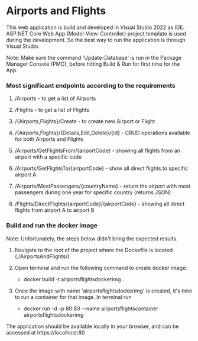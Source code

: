 # Airports and Flights
This web application is build and developed in Visual Studio 2022 as IDE. ASP.NET Core Web App (Model-View-Controller) project template is used during the development.
So the best way to run the application is through Visual Studio.

Note: Make sure the command 'Update-Database' is run in the Package Manager Console (PMC), before hitting Build & Run for first time for the App.


### Most significant endpoints according to the requirements

1. /Airports - to get a list of Airports 

2. /Flights - to get a list of Flights

3. /{Airports,Flights}/Create - to create new Airport or Flight

4. /{Airports,Flights}/{Details,Edit,Delete}/{id} - CRUD operations available for both Airports and Flights

5. /Airports/GetFlightsFrom/{airportCode} - showing all flights from an airport with a specific code

6. /Airports/GetFlightsTo/{airportCode} - show all direct flights to specific airport A

7. /Airports/MostPassengers/{countryName} - return the airport with most passengers during one year for specific country (returns JSON)

8. /Flights/DirectFlights/{airportCode}/{airportCode} - showing all direct flights from airport A to airport B 


### Build and run the docker image

Note: Unfortunately, the steps below didn't bring the expected results. 

1. Navigate to the root of the project where the Dockefile is located (./AirportsAndFlights/)

2. Open terminal and run the following command to create docker image:
	- docker build -t airportsflightsdockerimg .
	
3. Once the image with name 'airportsflightsdockerimg' is created, it's time to run a container for that image. In terminal run
	- docker run -d -p 80:80 --name airportsflightscontainer airportsflightsdockerimg
	
The application should be available locally in your browser, and can be accessed at https://localhost:80
